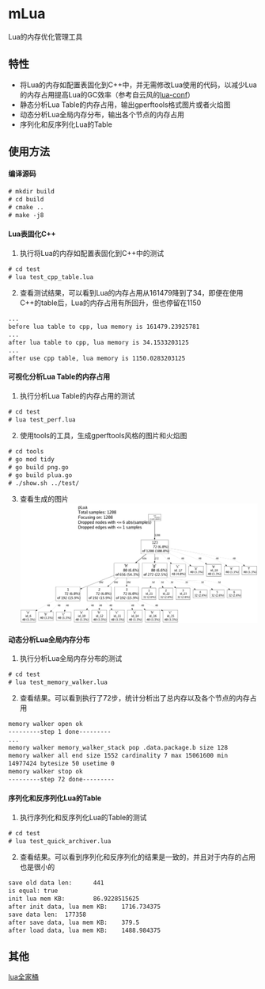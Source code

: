 # mLua
Lua的内存优化管理工具

## 特性
* 将Lua的内存如配置表固化到C++中，并无需修改Lua使用的代码，以减少Lua的内存占用提高Lua的GC效率（参考自云风的[lua-conf](https://github.com/cloudwu/lua-conf)）
* 静态分析Lua Table的内存占用，输出gperftools格式图片或者火焰图
* 动态分析Lua全局内存分布，输出各个节点的内存占用
* 序列化和反序列化Lua的Table

## 使用方法
#### 编译源码
```shell
# mkdir build
# cd build
# cmake ..
# make -j8
```
#### Lua表固化C++
1. 执行将Lua的内存如配置表固化到C++中的测试
```shell
# cd test
# lua test_cpp_table.lua
```
2. 查看测试结果，可以看到Lua的内存占用从161479降到了34，即便在使用C++的table后，Lua的内存占用有所回升，但也停留在1150
```shell
...
before lua table to cpp, lua memory is 161479.23925781
...
after lua table to cpp, lua memory is 34.1533203125
...
after use cpp table, lua memory is 1150.0283203125
```
#### 可视化分析Lua Table的内存占用
1. 执行分析Lua Table的内存占用的测试
```shell
# cd test
# lua test_perf.lua
```
2. 使用tools的工具，生成gperftools风格的图片和火焰图
```shell
# cd tools
# go mod tidy
# go build png.go
# go build plua.go
# ./show.sh ../test/
```
3. 查看生成的图片
![image](test/mem.png)

#### 动态分析Lua全局内存分布
1. 执行分析Lua全局内存分布的测试
```shell
# cd test
# lua test_memory_walker.lua
```
2. 查看结果。可以看到执行了72步，统计分析出了总内存以及各个节点的内存占用
```shell
memory walker open ok
---------step 1 done---------
...
memory walker memory_walker_stack pop .data.package.b size 128
memory walker all end size 1552 cardinality 7 max 15061600 min 14977424 bytesize 50 usetime 0
memory walker stop ok
---------step 72 done---------
```

#### 序列化和反序列化Lua的Table
1. 执行序列化和反序列化Lua的Table的测试
```shell
# cd test
# lua test_quick_archiver.lua
```
2. 查看结果。可以看到序列化和反序列化的结果是一致的，并且对于内存的占用也是很小的
```shell
save old data len:      441
is equal: true
init lua mem KB:        86.9228515625
after init data, lua mem KB:    1716.734375
save data len:  177358
after save data, lua mem KB:    379.5
after load data, lua mem KB:    1488.984375
```

## 其他
[lua全家桶](https://github.com/esrrhs/lua-family-bucket)
